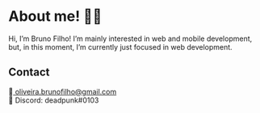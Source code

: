 <h1>About me! 👨‍💻</h1>


Hi, I’m Bruno Filho! I’m mainly interested in web and mobile development, but, in this moment, I’m currently just focused in web development.

<h2>Contact</h2>
    📧<a href="mailto:oliveira.brunofilho@gmail.com"> oliveira.brunofilho@gmail.com</a>
<br>
   🤙 Discord: deadpunk#0103

<!---
deadpunk551/deadpunk551 is a ✨ special ✨ repository because its `README.md` (this file) appears on your GitHub profile.
You can click the Preview link to take a look at your changes.
--->
